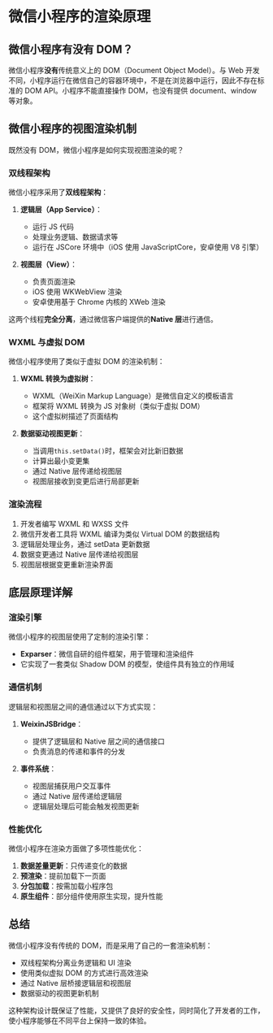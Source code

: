 # 微信小程序的渲染原理

## 微信小程序有没有 DOM？

微信小程序**没有**传统意义上的 DOM（Document Object Model）。与 Web 开发不同，小程序运行在微信自己的容器环境中，不是在浏览器中运行，因此不存在标准的 DOM API。小程序不能直接操作 DOM，也没有提供 document、window 等对象。

## 微信小程序的视图渲染机制

既然没有 DOM，微信小程序是如何实现视图渲染的呢？

### 双线程架构

微信小程序采用了**双线程架构**：

1. **逻辑层（App Service）**：

   - 运行 JS 代码
   - 处理业务逻辑、数据请求等
   - 运行在 JSCore 环境中（iOS 使用 JavaScriptCore，安卓使用 V8 引擎）

2. **视图层（View）**：
   - 负责页面渲染
   - iOS 使用 WKWebView 渲染
   - 安卓使用基于 Chrome 内核的 XWeb 渲染

这两个线程**完全分离**，通过微信客户端提供的**Native 层**进行通信。

### WXML 与虚拟 DOM

微信小程序使用了类似于虚拟 DOM 的渲染机制：

1. **WXML 转换为虚拟树**：

   - WXML（WeiXin Markup Language）是微信自定义的模板语言
   - 框架将 WXML 转换为 JS 对象树（类似于虚拟 DOM）
   - 这个虚拟树描述了页面结构

2. **数据驱动视图更新**：
   - 当调用`this.setData()`时，框架会对比新旧数据
   - 计算出最小变更集
   - 通过 Native 层传递给视图层
   - 视图层接收到变更后进行局部更新

### 渲染流程

1. 开发者编写 WXML 和 WXSS 文件
2. 微信开发者工具将 WXML 编译为类似 Virtual DOM 的数据结构
3. 逻辑层处理业务，通过 setData 更新数据
4. 数据变更通过 Native 层传递给视图层
5. 视图层根据变更重新渲染界面

## 底层原理详解

### 渲染引擎

微信小程序的视图层使用了定制的渲染引擎：

- **Exparser**：微信自研的组件框架，用于管理和渲染组件
- 它实现了一套类似 Shadow DOM 的模型，使组件具有独立的作用域

### 通信机制

逻辑层和视图层之间的通信通过以下方式实现：

1. **WeixinJSBridge**：

   - 提供了逻辑层和 Native 层之间的通信接口
   - 负责消息的传递和事件的分发

2. **事件系统**：
   - 视图层捕获用户交互事件
   - 通过 Native 层传递给逻辑层
   - 逻辑层处理后可能会触发视图更新

### 性能优化

微信小程序在渲染方面做了多项性能优化：

1. **数据差量更新**：只传递变化的数据
2. **预渲染**：提前加载下一页面
3. **分包加载**：按需加载小程序包
4. **原生组件**：部分组件使用原生实现，提升性能

## 总结

微信小程序没有传统的 DOM，而是采用了自己的一套渲染机制：

- 双线程架构分离业务逻辑和 UI 渲染
- 使用类似虚拟 DOM 的方式进行高效渲染
- 通过 Native 层桥接逻辑层和视图层
- 数据驱动的视图更新机制

这种架构设计既保证了性能，又提供了良好的安全性，同时简化了开发者的工作，使小程序能够在不同平台上保持一致的体验。
